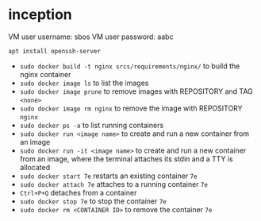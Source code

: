 # inception

VM user username: sbos
VM user password: aabc

`apt install openssh-server`

- `sudo docker build -t nginx srcs/requirements/nginx/` to build the nginx container
- `sudo docker image ls` to list the images
- `sudo docker image prune` to remove images with REPOSITORY and TAG `<none>`
- `sudo docker image rm nginx` to remove the image with REPOSITORY `nginx`
- `sudo docker ps -a` to list running containers
- `sudo docker run <image name>` to create and run a new container from an image
- `sudo docker run -it <image name>` to create and run a new container from an image, where the terminal attaches its stdin and a TTY is allocated
- `sudo docker start 7e` restarts an existing container `7e`
- `sudo docker attach 7e` attaches to a running container `7e`
- `Ctrl+P+Q` detaches from a container
- `sudo docker stop 7e` to stop the container `7e`
- `sudo docker rm <CONTAINER ID>` to remove the container `7e`
